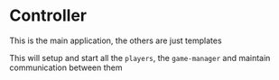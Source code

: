 # Controller
This is the main application, the others are just templates  

This will setup and start all the `players`, the `game-manager` and maintain communication between them

